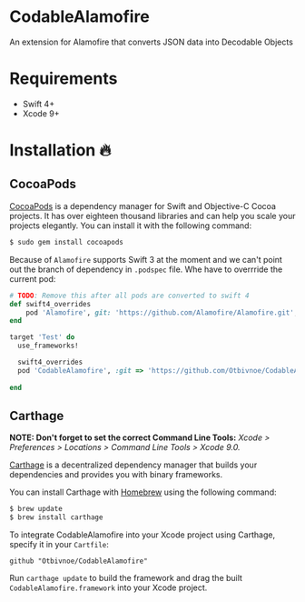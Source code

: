 # CodableAlamofire
An extension for Alamofire that converts JSON data into Decodable Objects

# Requirements
 - Swift 4+
 - Xcode 9+

# Installation 🔥

## CocoaPods

[CocoaPods](http://cocoapods.org) is a dependency manager for Swift and Objective-C Cocoa projects. It has over eighteen thousand libraries and can help you scale your projects elegantly. You can install it with the following command:

```bash
$ sudo gem install cocoapods
```

Because of `Alamofire` supports Swift 3 at the moment and we can't point out the branch of dependency in `.podspec` file. 
Whe have to overrride the current pod:

```ruby
# TODO: Remove this after all pods are converted to swift 4
def swift4_overrides
    pod 'Alamofire', git: 'https://github.com/Alamofire/Alamofire.git', branch: 'swift4'
end

target 'Test' do
  use_frameworks!

  swift4_overrides
  pod 'CodableAlamofire', :git => 'https://github.com/Otbivnoe/CodableAlamofire.git'
  
end
```

## Carthage

**NOTE: Don't forget to set the correct Command Line Tools:**
*Xcode > Preferences > Locations > Command Line Tools > Xcode 9.0.*


[Carthage](https://github.com/Carthage/Carthage) is a decentralized dependency manager that builds your dependencies and provides you with binary frameworks.

You can install Carthage with [Homebrew](http://brew.sh/) using the following command:

```bash
$ brew update
$ brew install carthage
```
To integrate CodableAlamofire into your Xcode project using Carthage, specify it in your `Cartfile`:
```odgl
github "Otbivnoe/CodableAlamofire"
```

Run `carthage update` to build the framework and drag the built `CodableAlamofire.framework` into your Xcode project.
